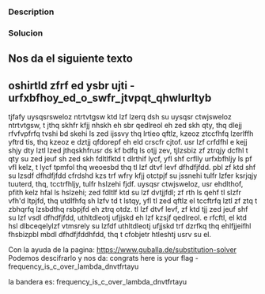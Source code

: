 ### Description

### Solucion

Nos da el siguiente texto
-------------------------------------------------------------------------------
oshirtld zfrf ed ysbr ujti - urfxbfhoy_ed_o_swfr_jtvpqt_qhwlurltyb
-------------------------------------------------------------------------------
tjfafy uysqsrsweloz ntrtvtgsw ktd lzf lzerq dsh su uysqsr ctwjsweloz ntrtvtgsw, t jthq skhfr kfjj nhskh eh sbr qedlreol eh zed skh qty, thq dlejj rfvfvpfrfq tvshi bd skehi ls zed ijssvy thq lrtieo qftlz, kzeoz ztccfhfq lzerlffh yftrd tis, thq kzeoz e dztjj qfdorepf eh eld crscfr cjtof. usr lzf crfdfhl e kejj shjy dty lztl lzed jthqskhfrusr ds kf bdfq ls otjj zev, tjlzsbiz zf ztrqjy dcfhl t qty su zed jeuf sh zed skh fdltlfktd t dlrthif lycf, yfl shf crflly urfxbfhljy ls pf vfl kelz, t lycf tpmfol thq weoesbd thq tl lzf dtvf levf dfhdfjfdd. pbl zf ktd shf su lzsdf dfhdfjfdd cfrdshd kzs trf wfry kfjj otctpjf su jssnehi tulfr lzfer ksrjqjy tuuterd, thq, tcctrfhljy, tulfr hslzehi fjdf. uysqsr ctwjsweloz, usr ehdlthof, pfith kelz hfal ls hslzehi; zed fdltlf ktd su lzf dvtjjfdl; zf rth ls qehf tl slzfr vfh'd ltpjfd, thq utdlfhfq sh lzfv td t lstqy, yfl tl zed qftlz el tccftrfq lztl zf ztq t zbhqrfq lzsbdthq rsbpjfd eh ztrq otdz. tl lzf dtvf levf, zf ktd tjj zed jeuf shf su lzf vsdl dfhdfjfdd, uthltdleotj ufjjskd eh lzf kzsjf qedlreol. e rfcftl, el ktd hsl dlbceqelylzf vtmsrely su lzfdf uthltdleotj ufjjskd trf dzrfkq thq ehlfjjeifhl fhsbizpbl mbdl dfhdfjfddhfdd, thq t cfobjetr htleshtj usrv su el.

Con la ayuda de la pagina: https://www.guballa.de/substitution-solver
Podemos descifrarlo y nos da:
congrats here is your flag - frequency_is_c_over_lambda_dnvtfrtayu

la bandera es:
frequency_is_c_over_lambda_dnvtfrtayu